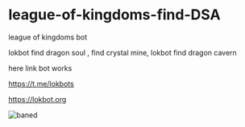 # league-of-kingdoms-find-DSA
league of kingdoms bot

lokbot find dragon soul , find crystal mine, lokbot find dragon cavern

here link bot works 

https://t.me/lokbots

https://lokbot.org

![baned](https://user-images.githubusercontent.com/130431327/231062273-b4ce2cb1-a45e-49f1-84c1-0691249a6c7e.png)
